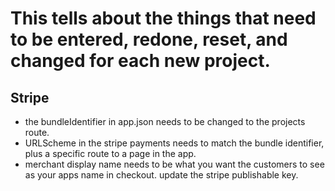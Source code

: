 # This tells about the things that need to be entered, redone, reset, and changed for each new project. 

## Stripe
- the bundleIdentifier in app.json needs to be changed to the projects route. 
- URLScheme in the stripe payments needs to match the bundle identifier, plus a specific route to a page in the app. 
- merchant display name needs to be what you want the customers to see as your apps name in checkout. 
update the stripe publishable key. 